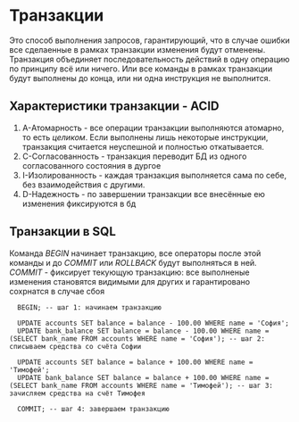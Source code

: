 # Транзакции
Это способ выполнения запросов, гарантирующий, что в случае ошибки все сделаенные в рамках транзакции
изменения будут отменены. Транзакция объединяет последовательность действий в одну операцию по принципу всё или ничего.
Или все команды в рамках транзакции будут выполнены до конца, или ни одна инструкция не выполнится.

## Характеристики транзакции - ACID
  1. A-Атомарность - все операции транзакции выполняются атомарно, то есть *целиком*. Если выполнены лишь некоторые инструкции, транзакция считается неуспешной и полностью откатывается.
  2. С-Согласованность - транзакция переводит БД из одного согласованного состояния в дургое
  3. I-Изолированность - каждая транзакция выполняется сама по себе, без взаимодействия с другими.
  4. D-Надежность - по завершении транзакции все внесённые ею изменения фиксируются в бд

## Транзакции в SQL
Команда *BEGIN* начинает транзакцию, все операторы после этой команды и до *COMMIT* или *ROLLBACK* будут выполняться в ней. 
*COMMIT* - фиксирует текующую транзакцию: все выполненые изменения становятся видимыми для других и гарантировано сохрнатся в случае сбоя

```
  BEGIN; -- шаг 1: начинаем транзакцию
  
  UPDATE accounts SET balance = balance - 100.00 WHERE name = 'София';
  UPDATE bank_balance SET balance = balance - 100.00 WHERE name = (SELECT bank_name FROM accounts WHERE name = 'София'); -- шаг 2: списываем средства со счёта Софии
  
  UPDATE accounts SET balance = balance + 100.00 WHERE name = 'Тимофей';
  UPDATE bank_balance SET balance = balance + 100.00 WHERE name = (SELECT bank_name FROM accounts WHERE name = 'Тимофей'); -- шаг 3: зачисляем средства на счёт Тимофея
  
  COMMIT; -- шаг 4: завершаем транзакцию 
```
